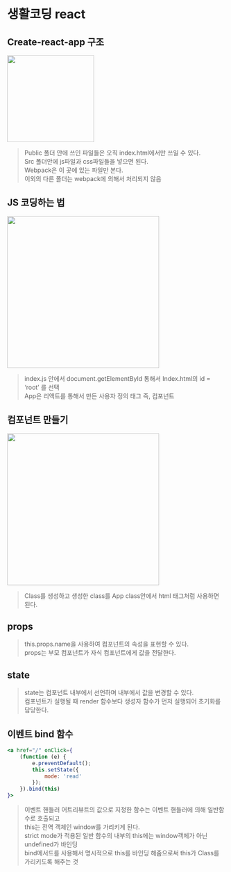 # 생활코딩 react
## Create-react-app 구조
<div>
  <img src="https://user-images.githubusercontent.com/52212226/101463592-f8574c80-3980-11eb-9ab1-5451eacfe2d8.png" width="200">
</div>

> Public 폴더 안에 쓰인 파일들은 오직 index.html에서만 쓰일 수 있다.         
> Src 폴더안에 js파일과 css파일들을 넣으면 된다.     
> Webpack은 이 곳에 있는 파일만 본다.    
> 이외의 다른 폴더는 webpack에 의해서 처리되지 않음    

## JS 코딩하는 법
<div>
  <img src="https://user-images.githubusercontent.com/52212226/101465864-d0b5b380-3983-11eb-9b8a-093da45b9ad9.png" width="350">
</div>

> index.js 안에서 document.getElementById 통해서 Index.html의 id = ‘root’ 를 선택       
> App은 리액트를 통해서 만든 사용자 정의 태그 즉, 컴포넌트    

## 컴포넌트 만들기
<div>
  <img src="https://user-images.githubusercontent.com/52212226/101466541-9ac4ff00-3984-11eb-9fee-8e3ee8074e47.png" width="350">
</div>

> Class를 생성하고 생성한 class를 App class안에서 html 태그처럼 사용하면 된다.

## props
> this.props.name을 사용하여 컴포넌트의 속성을 표현할 수 있다.   
> props는 부모 컴포넌트가 자식 컴포넌트에게 값을 전달한다.   

## state
> state는 컴포넌트 내부에서 선언하며 내부에서 값을 변경할 수 있다.    
> 컴포넌트가 실행될 때 render 함수보다 생성자 함수가 먼저 실행되어 초기화를 담당한다.    

## 이벤트 bind 함수
```jsx
<a href="/" onClick={
    (function (e) {
        e.preventDefault();
        this.setState({
            mode: 'read'
        });
    }).bind(this)
}>
```
>이벤트 핸들러 어트리뷰트의 값으로 지정한 함수는 이벤트 핸들러에 의해 일반함수로 호출되고    
>this는 전역 객체인 window를 가리키게 된다.    
>strict mode가 적용된 일반 함수의 내부의 this에는 window객체가 아닌 undefined가 바인딩   
>bind메서드를 사용해서 명시적으로 this를 바인딩 해줌으로써 this가 Class를 가리키도록 해주는 것   


